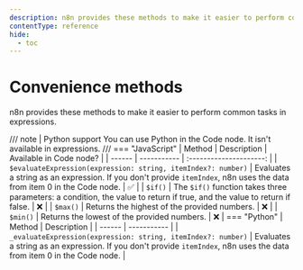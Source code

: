 ```yaml
---
description: n8n provides these methods to make it easier to perform common tasks in expressions.
contentType: reference
hide:
  - toc
---
```


# Convenience methods

n8n provides these methods to make it easier to perform common tasks in expressions.

/// note | Python support
You can use Python in the Code node. It isn't available in expressions.
///
=== "JavaScript"
	| Method | Description | Available in Code node? |
	| ------ | ----------- | :---------------------: |
	| `$evaluateExpression(expression: string, itemIndex?: number)` | Evaluates a string as an expression. If you don't provide `itemIndex`, n8n uses the data from item 0 in the Code node. | :white_check_mark: |
	| `$if()` | The `$if()` function takes three parameters: a condition, the value to return if true, and the value to return if false. | :x: | 
	| `$max()` | Returns the highest of the provided numbers. | :x: |
	| `$min()` | Returns the lowest of the provided numbers. | :x: |
=== "Python"
	| Method | Description |
	| ------ | ----------- | 
	| `_evaluateExpression(expression: string, itemIndex?: number)` | Evaluates a string as an expression. If you don't provide `itemIndex`, n8n uses the data from item 0 in the Code node. |
